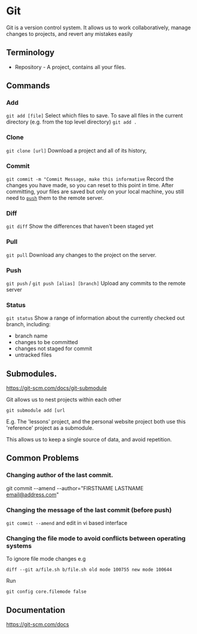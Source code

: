 # Git

Git is a version control system. It allows us to work collaboratively, manage changes to projects, and revert any mistakes easily

## Terminology
* Repository - A project, contains all your files.

## Commands
### Add
`git add [file]` 
Select which files to save. 
To save all files in the current directory (e.g. from the top level directory) 
`git add .`

### Clone
`git clone [url]`
Download a project and all of its history,

### Commit 
`git commit -m "Commit Message, make this informative`
Record the changes you have made, so you can reset to this point in time.
After committing, your files are saved but only on your local machine, you still need to [`push`](#push) them to the remote server.

### Diff
`git diff`
Show the differences that haven't been staged yet  

### Pull
`git pull` 
Download any changes to the project on the server.

### Push
`git push` / `git push [alias] [branch]`
Upload any commits to the remote server

### Status
`git status`
Show a range of information about the currently checked out branch, including:
* branch name 
* changes to be committed
* changes not staged for commit
* untracked files

## Submodules.
https://git-scm.com/docs/git-submodule

Git allows us to nest projects within each other

`git submodule add [url`

E.g. The 'lessons' project, and the personal website project both use this 'reference' project as a submodule.

This allows us to keep a single source of data, and avoid repetition.

## Common Problems
### Changing author of the last commit.

git commit --amend --author="FIRSTNAME LASTNAME <email@address.com>"

### Changing the message of the last commit (before push)

`git commit --amend` and edit in vi based interface
 
### Changing the file mode to avoid conflicts between operating systems

To ignore file mode changes e.g

`diff --git a/file.sh b/file.sh
old mode 100755
new mode 100644`

Run 

`git config core.filemode false`

## Documentation

https://git-scm.com/docs
